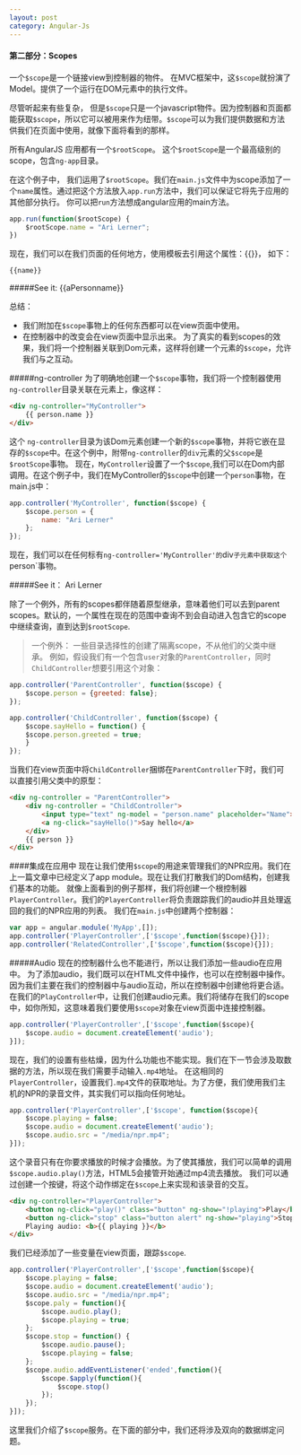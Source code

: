 ```yaml
---
layout: post
category: Angular-Js
---
```

#### 第二部分：Scopes
一个`$scope`是一个链接view到控制器的物件。 在MVC框架中，这`$scope`就扮演了Model。提供了一个运行在DOM元素中的执行文件。

尽管听起来有些复杂， 但是`$scope`只是一个javascript物件。因为控制器和页面都能获取`$scope`，所以它可以被用来作为纽带。`$scope`可以为我们提供数据和方法供我们在页面中使用，就像下面将看到的那样。

所有AngularJS 应用都有一个`$rootScope`。 这个`$rootScope`是一个最高级别的scope，包含`ng-app`目录。

在这个例子中， 我们运用了`$rootScope`。我们在`main.js`文件中为scope添加了一个`name`属性。通过把这个方法放入`app.run`方法中，我们可以保证它将先于应用的其他部分执行。 你可以把`run`方法想成angular应用的main方法。

```javascript
app.run(function($rootScope) {
	$rootScope.name = "Ari Lerner";
})
```
现在，我们可以在我们页面的任何地方，使用模板去引用这个属性：{{}}， 如下：

```html
{{name}}
```

#####See it:
{{aPersonname}}

总结：
* 我们附加在`$scope`事物上的任何东西都可以在view页面中使用。
* 在控制器中的改变会在view页面中显示出来。
为了真实的看到scopes的效果，我们将一个控制器关联到Dom元素，这样将创建一个元素的`$scope`，允许我们与之互动。

#####ng-controller
为了明确地创建一个`$scope`事物，我们将一个控制器使用`ng-controller`目录关联在元素上，像这样：
```html
<div ng-controller="MyController">
	{{ person.name }}
</div>
```

这个	`ng-controller`目录为该Dom元素创建一个新的`$scope`事物，并将它嵌在显存的`$scope`中。在这个例中，附带`ng-controller`的`div`元素的父`$scope`是`$rootScope`事物。
现在，`MyController`设置了一个`$scope`,我们可以在Dom内部调用。在这个例子中，我们在MyController的`$scope`中创建一个`person`事物，在main.js中：

```javascript
app.controller('MyController', function($scope) {
	$scope.person = {
		name: "Ari Lerner"
	};
});
```
现在，我们可以在任何标有`ng-controller='MyController'的`div`子元素中获取这个`person`事物。

#####See it：
Ari Lerner

除了一个例外，所有的scopes都伴随着原型继承，意味着他们可以去到parent scopes。默认的，一个属性在现在的范围中查询不到会自动进入包含它的scope中继续查询，直到达到`$rootScope`.
> 一个例外： 一些目录选择性的创建了隔离scope，不从他们的父类中继承。
例如，假设我们有一个包含`user`对象的`ParentController`，同时`ChildController`想要引用这个对象：
```javascript
app.controller('ParentController', function($scope) {
	$scope.person = {greeted: false};
});

app.controller('ChildController', function($scope) {
	$scope.sayHello = function() {
	$scope.person.greeted = true;
	}
});
```
当我们在view页面中将`ChildController`捆绑在`ParentController`下时，我们可以直接引用父类中的原型：
```html
<div ng-controller = "ParentController">
	<div ng-controller = "ChildController">
		<input type="text" ng-model = "person.name" placeholder="Name"></input>
		<a ng-click="sayHello()">Say hello</a>
	</div>
	{{ person }}
</div>
```
####集成在应用中
现在让我们使用`$scope`的用途来管理我们的NPR应用。我们在上一篇文章中已经定义了app module。现在让我们打散我们的Dom结构，创建我们基本的功能。
就像上面看到的例子那样，我们将创建一个根控制器`PlayerController`。我们的`PlayerController`将负责跟踪我们的audio并且处理返回的我们的NPR应用的列表。
我们在`main.js`中创建两个控制器：

```javascript
var app = angular.module('MyApp',[]);
app.controller('PlayerController',['$scope',function($scope){}]);
app.controller('RelatedController',['$scope',function($scope){}]);
```
#####Audio
现在的控制器什么也不能进行，所以让我们添加一些audio在应用中。
为了添加audio，我们既可以在HTML文件中操作，也可以在控制器中操作。因为我们主要在我们的控制器中与audio互动，所以在控制器中创建他将更合适。
在我们的`PlayController`中，让我们创建audio元素。我们将储存在我们的scope中，如你所知，这意味着我们要使用`$scope`对象在view页面中连接控制器。

```javascript
app.controller('PlayerController',['$scope',function($scope){
	$scope.audio = document.createElement('audio');
}]);
```
现在，我们的设置有些枯燥，因为什么功能也不能实现。我们在下一节会涉及取数据的方法，所以现在我们需要手动输入`.mp4`地址。
在这相同的`PlayerController`，设置我们`.mp4`文件的获取地址。为了方便，我们使用我们主机的NPR的录音文件，其实我们可以指向任何地址。

```javascript
app.controller('PlayerController',['$scope', function($scope){
	$scope.playing = false;
	$scope.audio = document.createElement('audio');
	$scope.audio.src = "/media/npr.mp4";
}]);
```
这个录音只有在你要求播放的时候才会播放。为了使其播放，我们可以简单的调用`$scope.audio.play()`方法，HTML5会接管开始通过mp4流去播放。
我们可以通过创建一个按键，将这个动作绑定在`$scope`上来实现和该录音的交互。

```html
<div ng-controller="PlayerController">
	<button ng-click="play()" class="button" ng-show="!playing">Play</button>
	<button ng-click="stop" class="button alert" ng-show="playing">Stop</button>
	Playing audio: <b>{{ playing }}</b>
</div>
```
我们已经添加了一些变量在view页面，跟踪`$scope`.

```javascript
app.controller('PlayerController',['$scope',function($scope){
	$scope.playing = false;
	$scope.audio = document.createElement('audio');
	$scope.audio.src = "/media/npr.mp4";
	$scope.paly = function(){
		$scope.audio.play();
		$scope.playing = true;
	};
	$scope.stop = function() {
		$scope.audio.pause();
		$scope.playing = false;
	};
	$scope.audio.addEventListener('ended',function(){
		$scope.$apply(function(){
			$scope.stop()
		});
	});
}]);
```
这里我们介绍了`$scope`服务。在下面的部分中，我们还将涉及双向的数据绑定问题。
